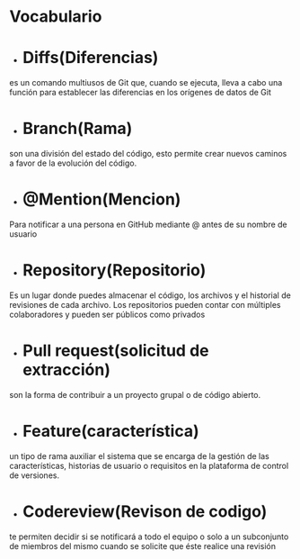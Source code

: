 # Vocabulario
 + # Diffs(Diferencias)
es un comando multiusos de Git que, cuando se ejecuta, lleva a cabo una función para establecer las diferencias en los orígenes de datos de Git
 + # Branch(Rama)
son una división del estado del código, esto permite crear nuevos caminos a favor de la evolución del código.
 + # @Mention(Mencion)
Para notificar a una persona en GitHub mediante @ antes de su nombre de usuario
 + # Repository(Repositorio)
Es un lugar donde puedes almacenar el código, los archivos y el historial de revisiones de cada archivo. Los repositorios pueden contar con múltiples colaboradores y pueden ser públicos como privados
 + # Pull request(solicitud de extracción)
son la forma de contribuir a un proyecto grupal o de código abierto. 
 + # Feature(característica)
un tipo de rama auxiliar el sistema que se encarga de la gestión de las características, historias de usuario o requisitos en la plataforma de control de versiones.
 + # Codereview(Revison de codigo)
te permiten decidir si se notificará a todo el equipo o solo a un subconjunto de miembros del mismo cuando se solicite que éste realice una revisión
